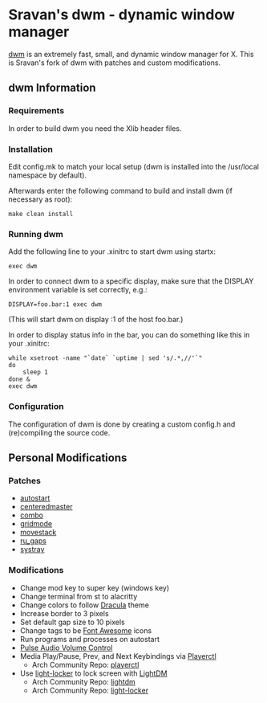 # Sravan's dwm - dynamic window manager

[dwm](https://dwm.suckless.org/) is an extremely fast, small, and dynamic window manager for X.
This is Sravan's fork of dwm with patches and custom modifications.

## dwm Information

### Requirements

In order to build dwm you need the Xlib header files.

### Installation

Edit config.mk to match your local setup (dwm is installed into
the /usr/local namespace by default).

Afterwards enter the following command to build and install dwm (if
necessary as root):

    make clean install

### Running dwm

Add the following line to your .xinitrc to start dwm using startx:

    exec dwm

In order to connect dwm to a specific display, make sure that
the DISPLAY environment variable is set correctly, e.g.:

    DISPLAY=foo.bar:1 exec dwm

(This will start dwm on display :1 of the host foo.bar.)

In order to display status info in the bar, you can do something
like this in your .xinitrc:

    while xsetroot -name "`date` `uptime | sed 's/.*,//'`"
    do
    	sleep 1
    done &
    exec dwm

### Configuration

The configuration of dwm is done by creating a custom config.h
and (re)compiling the source code.

## Personal Modifications

### Patches

* [autostart](https://dwm.suckless.org/patches/autostart/)
* [centeredmaster](https://dwm.suckless.org/patches/centeredmaster/)
* [combo](https://dwm.suckless.org/patches/combo/)
* [gridmode](https://dwm.suckless.org/patches/gridmode/)
* [movestack](https://dwm.suckless.org/patches/movestack/)
* [ru_gaps](https://dwm.suckless.org/patches/ru_gaps/)
* [systray](https://dwm.suckless.org/patches/systray/)

### Modifications

* Change mod key to super key (windows key)
* Change terminal from st to alacritty
* Change colors to follow [Dracula](https://draculatheme.com) theme
* Increase border to 3 pixels
* Set default gap size to 10 pixels
* Change tags to be [Font Awesome](https://fontawesome.com) icons
* Run programs and processes on autostart
* [Pulse Audio Volume Control](https://gist.github.com/palopezv/efd34059af6126ad970940bcc6a90f2e)
* Media Play/Pause, Prev, and Next Keybindings via [Playerctl](https://github.com/altdesktop/playerctl)
  * Arch Community Repo: [playerctl](https://www.archlinux.org/packages/community/x86_64/playerctl/)
* Use [light-locker](https://github.com/the-cavalry/light-locker) to lock screen with [LightDM](https://github.com/canonical/lightdm)
  * Arch Community Repo: [lightdm](https://www.archlinux.org/packages/extra/x86_64/lightdm/)
  * Arch Community Repo: [light-locker](https://www.archlinux.org/packages/community/x86_64/light-locker/)
